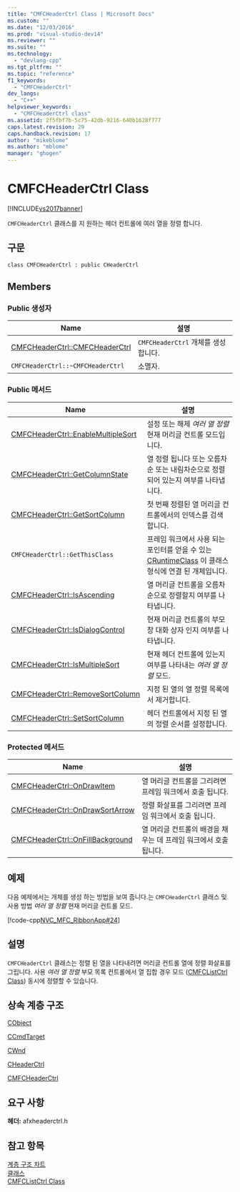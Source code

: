 ```yaml
---
title: "CMFCHeaderCtrl Class | Microsoft Docs"
ms.custom: ""
ms.date: "12/03/2016"
ms.prod: "visual-studio-dev14"
ms.reviewer: ""
ms.suite: ""
ms.technology: 
  - "devlang-cpp"
ms.tgt_pltfrm: ""
ms.topic: "reference"
f1_keywords: 
  - "CMFCHeaderCtrl"
dev_langs: 
  - "C++"
helpviewer_keywords: 
  - "CMFCHeaderCtrl class"
ms.assetid: 2f5fbf7b-5c75-42db-9216-640b1628f777
caps.latest.revision: 29
caps.handback.revision: 17
author: "mikeblome"
ms.author: "mblome"
manager: "ghogen"
---
```

# CMFCHeaderCtrl Class
[!INCLUDE[vs2017banner](../../assembler/inline/includes/vs2017banner.md)]

`CMFCHeaderCtrl` 클래스를 지 원하는 헤더 컨트롤에 여러 열을 정렬 합니다.  
  
## 구문  
  
```  
class CMFCHeaderCtrl : public CHeaderCtrl  
```  
  
## Members  
  
### Public 생성자  
  
|Name|설명|  
|----------|--------|  
|[CMFCHeaderCtrl::CMFCHeaderCtrl](../Topic/CMFCHeaderCtrl::CMFCHeaderCtrl.md)|`CMFCHeaderCtrl` 개체를 생성합니다.|  
|`CMFCHeaderCtrl::~CMFCHeaderCtrl`|소멸자.|  
  
### Public 메서드  
  
|Name|설명|  
|----------|--------|  
|[CMFCHeaderCtrl::EnableMultipleSort](../Topic/CMFCHeaderCtrl::EnableMultipleSort.md)|설정 또는 해제  *여러 열 정렬* 현재 머리글 컨트롤 모드입니다.|  
|[CMFCHeaderCtrl::GetColumnState](../Topic/CMFCHeaderCtrl::GetColumnState.md)|열 정렬 됩니다 또는 오름차순 또는 내림차순으로 정렬 되어 있는지 여부를 나타냅니다.|  
|[CMFCHeaderCtrl::GetSortColumn](../Topic/CMFCHeaderCtrl::GetSortColumn.md)|첫 번째 정렬된 열 머리글 컨트롤에서의 인덱스를 검색합니다.|  
|`CMFCHeaderCtrl::GetThisClass`|프레임 워크에서 사용 되는 포인터를 얻을 수 있는  [CRuntimeClass](../../mfc/reference/cruntimeclass-structure.md) 이 클래스 형식에 연결 된 개체입니다.|  
|[CMFCHeaderCtrl::IsAscending](../Topic/CMFCHeaderCtrl::IsAscending.md)|열 머리글 컨트롤을 오름차순으로 정렬할지 여부를 나타냅니다.|  
|[CMFCHeaderCtrl::IsDialogControl](../Topic/CMFCHeaderCtrl::IsDialogControl.md)|현재 머리글 컨트롤의 부모 창 대화 상자 인지 여부를 나타냅니다.|  
|[CMFCHeaderCtrl::IsMultipleSort](../Topic/CMFCHeaderCtrl::IsMultipleSort.md)|현재 헤더 컨트롤에 있는지 여부를 나타내는  *여러 열 정렬* 모드.|  
|[CMFCHeaderCtrl::RemoveSortColumn](../Topic/CMFCHeaderCtrl::RemoveSortColumn.md)|지정 된 열의 열 정렬 목록에서 제거합니다.|  
|[CMFCHeaderCtrl::SetSortColumn](../Topic/CMFCHeaderCtrl::SetSortColumn.md)|헤더 컨트롤에서 지정 된 열의 정렬 순서를 설정합니다.|  
  
### Protected 메서드  
  
|Name|설명|  
|----------|--------|  
|[CMFCHeaderCtrl::OnDrawItem](../Topic/CMFCHeaderCtrl::OnDrawItem.md)|열 머리글 컨트롤을 그리려면 프레임 워크에서 호출 됩니다.|  
|[CMFCHeaderCtrl::OnDrawSortArrow](../Topic/CMFCHeaderCtrl::OnDrawSortArrow.md)|정렬 화살표를 그리려면 프레임 워크에서 호출 됩니다.|  
|[CMFCHeaderCtrl::OnFillBackground](../Topic/CMFCHeaderCtrl::OnFillBackground.md)|열 머리글 컨트롤의 배경을 채우는 데 프레임 워크에서 호출 됩니다.|  
  
## 예제  
 다음 예제에서는 개체를 생성 하는 방법을 보여 줍니다.는 `CMFCHeaderCtrl` 클래스 및 사용 방법  *여러 열 정렬* 현재 머리글 컨트롤 모드.  
  
 [!code-cpp[NVC_MFC_RibbonApp#24](../../mfc/reference/codesnippet/CPP/cmfcheaderctrl-class_1.cpp)]  
  
## 설명  
 `CMFCHeaderCtrl` 클래스는 정렬 된 열을 나타내려면 머리글 컨트롤 열에 정렬 화살표를 그립니다.  사용  *여러 열 정렬* 부모 목록 컨트롤에서 열 집합 경우 모드 \([CMFCListCtrl Class](../../mfc/reference/cmfclistctrl-class.md)\) 동시에 정렬할 수 있습니다.  
  
## 상속 계층 구조  
 [CObject](../../mfc/reference/cobject-class.md)  
  
 [CCmdTarget](../../mfc/reference/ccmdtarget-class.md)  
  
 [CWnd](../../mfc/reference/cwnd-class.md)  
  
 [CHeaderCtrl](../../mfc/reference/cheaderctrl-class.md)  
  
 [CMFCHeaderCtrl](../../mfc/reference/cmfcheaderctrl-class.md)  
  
## 요구 사항  
 **헤더:** afxheaderctrl.h  
  
## 참고 항목  
 [계층 구조 차트](../../mfc/hierarchy-chart.md)   
 [클래스](../../mfc/reference/mfc-classes.md)   
 [CMFCListCtrl Class](../../mfc/reference/cmfclistctrl-class.md)